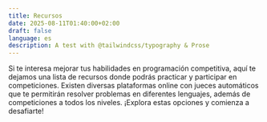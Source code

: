 ```yaml
---
title: Recursos
date: 2025-08-11T01:40:00+02:00
draft: false
language: es
description: A test with @tailwindcss/typography & Prose
---
```


<p class="mb-8 font-light text-center text-gray-500 lg:mb-16 dark:text-gray-400 sm:text-xl">
  Si te interesa mejorar tus habilidades en programación competitiva, aquí te dejamos una lista de recursos donde podrás practicar y participar en competiciones. Existen diversas plataformas online con jueces automáticos que te permitirán resolver problemas en diferentes lenguajes, además de competiciones a todos los niveles. ¡Explora estas opciones y comienza a desafiarte!
</p>

